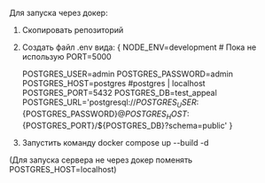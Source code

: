 Для запуска через докер:
1) Скопировать репозиторий
2) Cоздать файл .env вида:
  {
    NODE_ENV=development # Пока не использую
    PORT=5000

    POSTGRES_USER=admin
    POSTGRES_PASSWORD=admin
    POSTGRES_HOST=postgres #postgres | localhost
    POSTGRES_PORT=5432
    POSTGRES_DB=test_appeal
    POSTGRES_URL='postgresql://${POSTGRES_USER}:${POSTGRES_PASSWORD}@${POSTGRES_HOST}:${POSTGRES_PORT}/${POSTGRES_DB}?schema=public'
  }
3) Запустить команду docker compose up --build -d

(Для запуска сервера не через докер поменять POSTGRES_HOST=localhost)
